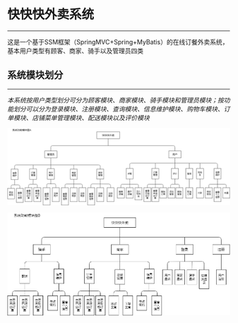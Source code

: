 # 快快快外卖系统
---
这是一个基于SSM框架（SpringMVC+Spring+MyBatis）的在线订餐外卖系统，基本用户类型有顾客、商家、骑手以及管理员四类
## 系统模块划分
---
*本系统按用户类型划分可分为顾客模块、商家模块、骑手模块和管理员模块；按功能划分可以分为登录模块、注册模块、查询模块、信息维护模块、购物车模块、订单模块、店铺菜单管理模块、配送模块以及评价模块*

![模块图1](https://github.com/TonyWorde/kkkwmxt/blob/master/functionimg/functionimgA.png)

![模块图2](https://github.com/TonyWorde/kkkwmxt/blob/master/functionimg/functionimgB.png)
